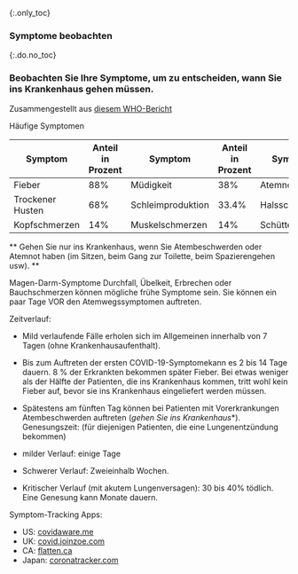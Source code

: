 {:.only_toc}
### Symptome beobachten

{:.do.no_toc}
### Beobachten Sie Ihre Symptome, um zu entscheiden, wann Sie ins Krankenhaus gehen müssen. 

Zusammengestellt aus [diesem WHO-Bericht](https://www.who.int/docs/default-source/coronaviruse/who-china-joint-mission-on-covid-19-final-report.pdf)

Häufige Symptomen

<div class="table-wrap" markdown="1">

| Symptom   | Anteil in Prozent | Symptom         | Anteil in Prozent  | Symptom               | Anteil in Prozent  |
| ----------| ---------- | ----------------| ---------- | --------------------  | ---------- |
| Fieber     | 88%        |Müdigkeit          |38%         |Atemnot    |18%         |
| Trockener Husten |68%         |Schleimproduktion|33.4%       |Halsschmerzen      |14%         |
|Kopfschmerzen  |14%         |Muskelschmerzen     |14%         |Schüttelfrost                 |11%         |
</div>

** Gehen Sie nur ins Krankenhaus, wenn Sie Atembeschwerden oder Atemnot haben (im Sitzen, beim Gang zur Toilette, beim Spazierengehen usw). **

Magen-Darm-Symptome 
Durchfall, Übelkeit, Erbrechen oder Bauchschmerzen können mögliche frühe Symptome sein. Sie können ein paar Tage VOR den Atemwegssymptomen auftreten. 

Zeitverlauf:
- Mild verlaufende Fälle erholen sich im Allgemeinen innerhalb von 7 Tagen (ohne Krankenhausaufenthalt). 

- Bis zum Auftreten der ersten COVID-19-Symptomekann es 2 bis 14 Tage dauern. 8 % der Erkrankten bekommen später Fieber. 
Bei etwas weniger als der Hälfte der Patienten, die ins Krankenhaus kommen, tritt wohl kein Fieber auf, bevor sie ins Krankenhaus eingeliefert werden müssen. 
- Spätestens am fünften Tag können bei Patienten mit Vorerkrankungen Atembeschwerden auftreten (*gehen Sie ins Krankenhaus**). 
Genesungszeit: (für diejenigen Patienten, die eine Lungenentzündung bekommen)
- milder Verlauf: einige Tage 
- Schwerer Verlauf: Zweieinhalb Wochen.
- Kritischer Verlauf (mit akutem Lungenversagen): 30 bis 40% tödlich. Eine Genesung kann Monate dauern. 

Symptom-Tracking Apps: 
-  US: [covidaware.me](https://covidaware.me/)
-  UK: [covid.joinzoe.com](https://covid.joinzoe.com)
-  CA: [flatten.ca](https://flatten.ca/) 
-  Japan: [coronatracker.com](https://www.coronatracker.com/) 

